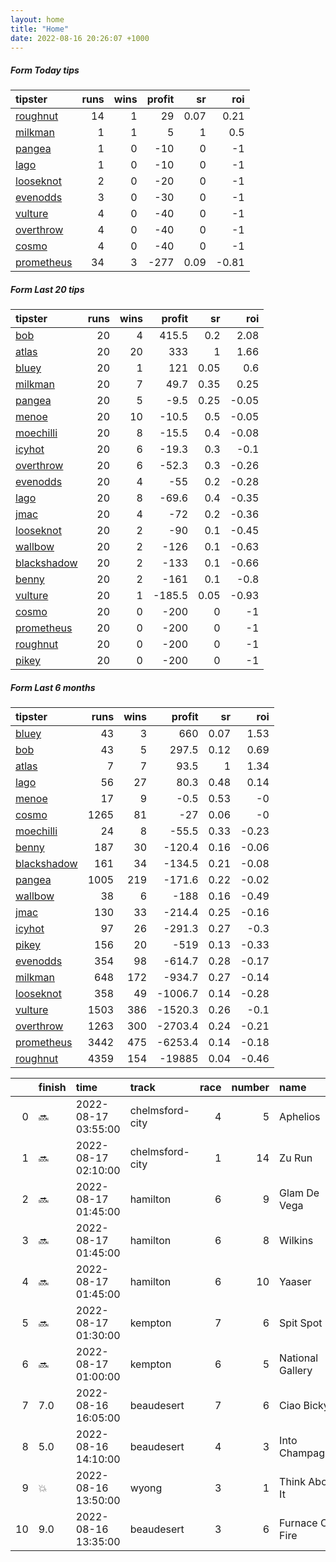 ```yaml
---   
layout: home  
title: "Home"   
date: 2022-08-16 20:26:07 +1000  
---   
```



##### Form Today tips   

| tipster                                                       |   runs |   wins |   profit |   sr |   roi |
|:--------------------------------------------------------------|-------:|-------:|---------:|-----:|------:|
| [roughnut](https://mrwayneo.github.io/tips/roughnut.html)     |     14 |      1 |       29 | 0.07 |  0.21 |
| [milkman](https://mrwayneo.github.io/tips/milkman.html)       |      1 |      1 |        5 | 1    |  0.5  |
| [pangea](https://mrwayneo.github.io/tips/pangea.html)         |      1 |      0 |      -10 | 0    | -1    |
| [lago](https://mrwayneo.github.io/tips/lago.html)             |      1 |      0 |      -10 | 0    | -1    |
| [looseknot](https://mrwayneo.github.io/tips/looseknot.html)   |      2 |      0 |      -20 | 0    | -1    |
| [evenodds](https://mrwayneo.github.io/tips/evenodds.html)     |      3 |      0 |      -30 | 0    | -1    |
| [vulture](https://mrwayneo.github.io/tips/vulture.html)       |      4 |      0 |      -40 | 0    | -1    |
| [overthrow](https://mrwayneo.github.io/tips/overthrow.html)   |      4 |      0 |      -40 | 0    | -1    |
| [cosmo](https://mrwayneo.github.io/tips/cosmo.html)           |      4 |      0 |      -40 | 0    | -1    |
| [prometheus](https://mrwayneo.github.io/tips/prometheus.html) |     34 |      3 |     -277 | 0.09 | -0.81 |

##### Form Last 20 tips   

| tipster                                                         |   runs |   wins |   profit |   sr |   roi |
|:----------------------------------------------------------------|-------:|-------:|---------:|-----:|------:|
| [bob](https://mrwayneo.github.io/tips/bob.html)                 |     20 |      4 |    415.5 | 0.2  |  2.08 |
| [atlas](https://mrwayneo.github.io/tips/atlas.html)             |     20 |     20 |    333   | 1    |  1.66 |
| [bluey](https://mrwayneo.github.io/tips/bluey.html)             |     20 |      1 |    121   | 0.05 |  0.6  |
| [milkman](https://mrwayneo.github.io/tips/milkman.html)         |     20 |      7 |     49.7 | 0.35 |  0.25 |
| [pangea](https://mrwayneo.github.io/tips/pangea.html)           |     20 |      5 |     -9.5 | 0.25 | -0.05 |
| [menoe](https://mrwayneo.github.io/tips/menoe.html)             |     20 |     10 |    -10.5 | 0.5  | -0.05 |
| [moechilli](https://mrwayneo.github.io/tips/moechilli.html)     |     20 |      8 |    -15.5 | 0.4  | -0.08 |
| [icyhot](https://mrwayneo.github.io/tips/icyhot.html)           |     20 |      6 |    -19.3 | 0.3  | -0.1  |
| [overthrow](https://mrwayneo.github.io/tips/overthrow.html)     |     20 |      6 |    -52.3 | 0.3  | -0.26 |
| [evenodds](https://mrwayneo.github.io/tips/evenodds.html)       |     20 |      4 |    -55   | 0.2  | -0.28 |
| [lago](https://mrwayneo.github.io/tips/lago.html)               |     20 |      8 |    -69.6 | 0.4  | -0.35 |
| [jmac](https://mrwayneo.github.io/tips/jmac.html)               |     20 |      4 |    -72   | 0.2  | -0.36 |
| [looseknot](https://mrwayneo.github.io/tips/looseknot.html)     |     20 |      2 |    -90   | 0.1  | -0.45 |
| [wallbow](https://mrwayneo.github.io/tips/wallbow.html)         |     20 |      2 |   -126   | 0.1  | -0.63 |
| [blackshadow](https://mrwayneo.github.io/tips/blackshadow.html) |     20 |      2 |   -133   | 0.1  | -0.66 |
| [benny](https://mrwayneo.github.io/tips/benny.html)             |     20 |      2 |   -161   | 0.1  | -0.8  |
| [vulture](https://mrwayneo.github.io/tips/vulture.html)         |     20 |      1 |   -185.5 | 0.05 | -0.93 |
| [cosmo](https://mrwayneo.github.io/tips/cosmo.html)             |     20 |      0 |   -200   | 0    | -1    |
| [prometheus](https://mrwayneo.github.io/tips/prometheus.html)   |     20 |      0 |   -200   | 0    | -1    |
| [roughnut](https://mrwayneo.github.io/tips/roughnut.html)       |     20 |      0 |   -200   | 0    | -1    |
| [pikey](https://mrwayneo.github.io/tips/pikey.html)             |     20 |      0 |   -200   | 0    | -1    |

##### Form Last 6 months   

| tipster                                                         |   runs |   wins |   profit |   sr |   roi |
|:----------------------------------------------------------------|-------:|-------:|---------:|-----:|------:|
| [bluey](https://mrwayneo.github.io/tips/bluey.html)             |     43 |      3 |    660   | 0.07 |  1.53 |
| [bob](https://mrwayneo.github.io/tips/bob.html)                 |     43 |      5 |    297.5 | 0.12 |  0.69 |
| [atlas](https://mrwayneo.github.io/tips/atlas.html)             |      7 |      7 |     93.5 | 1    |  1.34 |
| [lago](https://mrwayneo.github.io/tips/lago.html)               |     56 |     27 |     80.3 | 0.48 |  0.14 |
| [menoe](https://mrwayneo.github.io/tips/menoe.html)             |     17 |      9 |     -0.5 | 0.53 | -0    |
| [cosmo](https://mrwayneo.github.io/tips/cosmo.html)             |   1265 |     81 |    -27   | 0.06 | -0    |
| [moechilli](https://mrwayneo.github.io/tips/moechilli.html)     |     24 |      8 |    -55.5 | 0.33 | -0.23 |
| [benny](https://mrwayneo.github.io/tips/benny.html)             |    187 |     30 |   -120.4 | 0.16 | -0.06 |
| [blackshadow](https://mrwayneo.github.io/tips/blackshadow.html) |    161 |     34 |   -134.5 | 0.21 | -0.08 |
| [pangea](https://mrwayneo.github.io/tips/pangea.html)           |   1005 |    219 |   -171.6 | 0.22 | -0.02 |
| [wallbow](https://mrwayneo.github.io/tips/wallbow.html)         |     38 |      6 |   -188   | 0.16 | -0.49 |
| [jmac](https://mrwayneo.github.io/tips/jmac.html)               |    130 |     33 |   -214.4 | 0.25 | -0.16 |
| [icyhot](https://mrwayneo.github.io/tips/icyhot.html)           |     97 |     26 |   -291.3 | 0.27 | -0.3  |
| [pikey](https://mrwayneo.github.io/tips/pikey.html)             |    156 |     20 |   -519   | 0.13 | -0.33 |
| [evenodds](https://mrwayneo.github.io/tips/evenodds.html)       |    354 |     98 |   -614.7 | 0.28 | -0.17 |
| [milkman](https://mrwayneo.github.io/tips/milkman.html)         |    648 |    172 |   -934.7 | 0.27 | -0.14 |
| [looseknot](https://mrwayneo.github.io/tips/looseknot.html)     |    358 |     49 |  -1006.7 | 0.14 | -0.28 |
| [vulture](https://mrwayneo.github.io/tips/vulture.html)         |   1503 |    386 |  -1520.3 | 0.26 | -0.1  |
| [overthrow](https://mrwayneo.github.io/tips/overthrow.html)     |   1263 |    300 |  -2703.4 | 0.24 | -0.21 |
| [prometheus](https://mrwayneo.github.io/tips/prometheus.html)   |   3442 |    475 |  -6253.4 | 0.14 | -0.18 |
| [roughnut](https://mrwayneo.github.io/tips/roughnut.html)       |   4359 |    154 | -19885   | 0.04 | -0.46 |

|    | finish   | time                | track           |   race |   number | name             |   odds | tipster            |
|---:|:---------|:--------------------|:----------------|-------:|---------:|:-----------------|-------:|:-------------------|
|  0 | :soon:   | 2022-08-17 03:55:00 | chelmsford-city |      4 |        5 | Aphelios         |   0    | vulture            |
|  1 | :soon:   | 2022-08-17 02:10:00 | chelmsford-city |      1 |       14 | Zu Run           |   8.5  | looseknot          |
|  2 | :soon:   | 2022-08-17 01:45:00 | hamilton        |      6 |        9 | Glam De Vega     |   2.5  | evenodds,overthrow |
|  3 | :soon:   | 2022-08-17 01:45:00 | hamilton        |      6 |        8 | Wilkins          |   5.5  | vulture            |
|  4 | :soon:   | 2022-08-17 01:45:00 | hamilton        |      6 |       10 | Yaaser           |   9.5  | vulture            |
|  5 | :soon:   | 2022-08-17 01:30:00 | kempton         |      7 |        6 | Spit Spot        |   4.75 | evenodds,overthrow |
|  6 | :soon:   | 2022-08-17 01:00:00 | kempton         |      6 |        5 | National Gallery |  12    | pangea             |
|  7 | 7.0      | 2022-08-16 16:05:00 | beaudesert      |      7 |        6 | Ciao Bicky       |   5.5  | overthrow          |
|  8 | 5.0      | 2022-08-16 14:10:00 | beaudesert      |      4 |        3 | Into Champagne   |   3.75 | evenodds,lago      |
|  9 | :boom:   | 2022-08-16 13:50:00 | wyong           |      3 |        1 | Think About It   |   1.7  | milkman            |
| 10 | 9.0      | 2022-08-16 13:35:00 | beaudesert      |      3 |        6 | Furnace On Fire  |   3.6  | evenodds,overthrow |